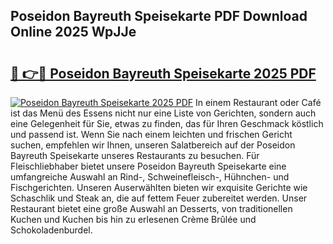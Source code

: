 ## Poseidon Bayreuth Speisekarte PDF Download Online 2025 WpJJe

# <h2><a href="http://gc6eb97.nevu.top/?p=Poseidon+Bayreuth+Speisekarte">🔗 👉🔴 Poseidon Bayreuth Speisekarte 2025 PDF</a></h2>

[![Poseidon Bayreuth Speisekarte 2025 PDF](https://i.imgur.com/dBaPXMq.png)](http://gc6eb97.nevu.top/?p=Poseidon+Bayreuth+Speisekarte)
In einem Restaurant oder Café ist das Menü des Essens nicht nur eine Liste von Gerichten, sondern auch eine Gelegenheit für Sie, etwas zu finden, das für Ihren Geschmack köstlich und passend ist. Wenn Sie nach einem leichten und frischen Gericht suchen, empfehlen wir Ihnen, unseren Salatbereich auf der Poseidon Bayreuth Speisekarte unseres Restaurants zu besuchen. Für Fleischliebhaber bietet unsere Poseidon Bayreuth Speisekarte eine umfangreiche Auswahl an Rind-, Schweinefleisch-, Hühnchen- und Fischgerichten. Unseren Auserwählten bieten wir exquisite Gerichte wie Schaschlik und Steak an, die auf fettem Feuer zubereitet werden. Unser Restaurant bietet eine große Auswahl an Desserts, von traditionellen Kuchen und Kuchen bis hin zu erlesenen Crème Brûlée und Schokoladenburdel.
